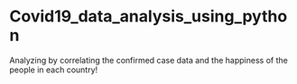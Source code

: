 # Covid19_data_analysis_using_python
Analyzing by correlating the confirmed case data and the happiness of the people in each country!
